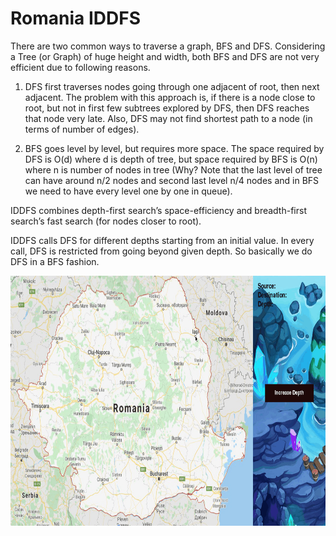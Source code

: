 # Romania IDDFS
There are two common ways to traverse a graph, BFS and DFS. Considering a Tree (or Graph) of huge height and width, both BFS and DFS are not very efficient due to following reasons.

1. DFS first traverses nodes going through one adjacent of root, then next adjacent. The problem with this approach is, if there is a node close to root, but not in first few subtrees explored by DFS, then DFS reaches that node very late. Also, DFS may not find shortest path to a node (in terms of number of edges).

2. BFS goes level by level, but requires more space. The space required by DFS is O(d) where d is depth of tree, but space required by BFS is O(n) where n is number of nodes in tree (Why? Note that the last level of tree can have around n/2 nodes and second last level n/4 nodes and in BFS we need to have every level one by one in queue).

IDDFS combines depth-first search’s space-efficiency and breadth-first search’s fast search (for nodes closer to root).

IDDFS calls DFS for different depths starting from an initial value. In every call, DFS is restricted from going beyond given depth. So basically we do DFS in a BFS fashion.


<div align="center">
<img src = "romania.gif" height=400 width=600 align="middle">
</div>
